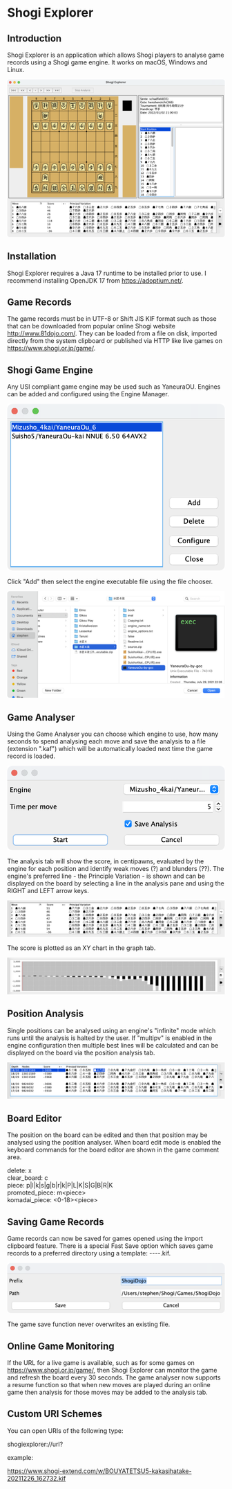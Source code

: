 # Shogi Explorer

## Introduction

Shogi Explorer is an application which allows Shogi players to analyse game records using a Shogi game engine. It works on macOS, Windows and Linux.

![main](images/image1.png)

## Installation

Shogi Explorer requires a Java 17 runtime to be installed prior to use. I recommend installing OpenJDK 17 from https://adoptium.net/.

## Game Records

The game records must be in UTF-8 or Shift JIS KIF format such as those that can be downloaded from popular online Shogi website http://www.81dojo.com/. They can be loaded from a file on disk, imported directly from the system clipboard or published via HTTP like live games on https://www.shogi.or.jp/game/.

## Shogi Game Engine

Any USI compliant game engine may be used such as YaneuraOU. Engines can be added and configured using the Engine Manager.

![main](images/image2.png)

Click "Add" then select the engine executable file using the file chooser.

![main](images/image3.png)

## Game Analyser

Using the Game Analyser you can choose which engine to use, how many seconds to spend analysing each move and save the analysis to a file (extension ".kaf") which will be automatically loaded next time the game record is loaded.

![main](images/image4.png)

The analysis tab will show the score, in centipawns,  evaluated by the engine for each position and identify weak moves (?) and blunders (??). The engine's preferred line - the Principle Variation - is shown and can be displayed on the board by selecting a line in the analysis pane and using the RIGHT and LEFT arrow keys.

![main](images/image5.png)

The score is plotted as an XY chart in the graph tab.

![main](images/image6.png)

## Position Analysis

Single positions can be analysed using an engine's "infinite" mode which runs until the analysis is halted by the user. If "multipv" is enabled in the engine configuration then multiple best lines will be calculated and can be displayed on the board via the position analysis tab.

![main](images/image7.png)

## Board Editor

The position on the board can be edited and then that position may be analysed using the position analyser. When board edit mode is enabled the keyboard commands for the board editor are shown in the game comment area.

delete: x<br>
clear_board: c<br>
piece: p|l|k|s|g|b|r|k|P|L|K|S|G|B|R|K<br>
promoted_piece: m\<piece\><br>
komadai_piece: \<0-18\>\<piece\> 

## Saving Game Records

Game records can now be saved for games opened using the import clipboard feature. There is a special Fast Save option which saves game records to a preferred directory using a template: <prefix>-<dateTime>-<sente>-<gote>-<index>.kif.

![main](images/image8.png)

The game save function never overwrites an existing file.

## Online Game Monitoring

If the URL for a live game is available, such as for some games on https://www.shogi.or.jp/game/, then Shogi Explorer can monitor the game and refresh the board every 30 seconds. The game analyser now supports a resume function so that when new moves are played during an online game then analysis for those moves may be added to the analysis tab.

## Custom URI Schemes

You can open URIs of the following type:

shogiexplorer://url?<gameUrl>

example:

https://www.shogi-extend.com/w/BOUYATETSU5-kakasihatake-20211226_162732.kif 